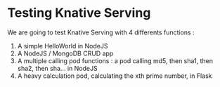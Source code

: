 # Testing Knative Serving


We are going to test Knative Serving with 4 differents functions :
1. A simple HelloWorld in NodeJS
2. A NodeJS / MongoDB CRUD app
3. A multiple calling pod functions : a pod calling md5, then sha1, then sha2, then sha... in NodeJS
4. A heavy calculation pod, calculating the xth prime number, in Flask


